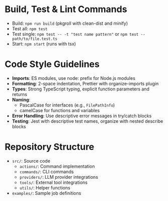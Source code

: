 # Build, Test & Lint Commands

- Build: `npm run build` (pkgroll with clean-dist and minify)
- Test all: `npm test`
- Test single: `npm test -- -t "test name pattern"` or `npm test -- path/to/file.test.ts`
- Start: `npm start` (runs with tsx)

# Code Style Guidelines

- **Imports**: ES modules, use node: prefix for Node.js modules
- **Formatting**: 2-space indentation, Prettier with organize-imports plugin
- **Types**: Strong TypeScript typing, explicit function parameters and returns
- **Naming**: 
  - PascalCase for interfaces (e.g., `FilePathInfo`)
  - camelCase for functions and variables
- **Error Handling**: Use descriptive error messages in try/catch blocks
- **Testing**: Jest with descriptive test names, organize with nested describe blocks

# Repository Structure

- `src/`: Source code
  - `actions/`: Command implementation
  - `commands/`: CLI commands
  - `providers/`: LLM provider integrations
  - `tools/`: External tool integrations
  - `utils/`: Helper functions
- `examples/`: Sample job definitions